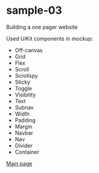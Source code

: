 # sample-03

Building a one pager website

Used UiKit components in mockup:
- Off-canvas
- Grid
- Flex
- Scroll
- Scrollspy
- Sticky
- Toggle
- Visibility
- Text
- Subnav
- Width
- Padding
- Margin
- Navbar
- Nav
- Divider
- Container

[Main page](https://github.com/Marionetko/uikit-samples)